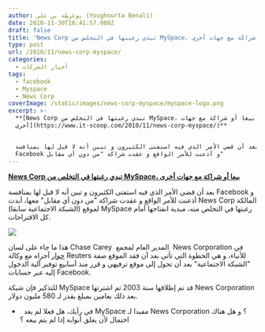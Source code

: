 ```yaml
---
author: يوغرطة بن علي (Youghourta Benali)
date: 2010-11-30T16:41:57.000Z
draft: false
title: 'News Corp تبدي رغبتها في التخلص من MySpace، بيعا أو شراكة مع جهات أخرى '
type: post
url: /2010/11/news-corp-myspace/
categories:
  - أخبار الشركات
tags:
  - facebook
  - Myspace
  - News Corp
coverImage: /static/images/news-corp-myspace/myspace-logo.png
excerpt: >-
  **[News Corp تبدي رغبتها في التخلص من MySpace، بيعا أو شراكة مع جهات
  أخرى](https://www.it-scoop.com/2010/11/news-corp-myspace/)**


  بعد أن قضي الأمر الذي فيه استفتى الكثيرون و تبين أنه لا قبل لها بمنافسة
  Facebook و أذعنت للأمر الواقع و عقدت شراكة "من دون أي مقابل"
---
```

**[News Corp تبدي رغبتها في التخلص من MySpace، بيعا أو شراكة مع جهات أخرى](https://www.it-scoop.com/2010/11/news-corp-myspace/)**

بعد أن قضي الأمر الذي فيه استفتى الكثيرون و تبين أنه لا قبل لها بمنافسة Facebook و أذعنت للأمر الواقع و عقدت شراكة "من دون أي مقابل" معها، أبدت News Corp المالكة لموقع (الشبكة الاجتماعية سابقا) MySpace رغبتها في التخلص منه، مبدية انفتاحها أمام كل الاقتراحات.

![](/static/images/news-corp-myspace/myspace-logo.png)

هذا ما جاء على لسان Chase Carey  المدير العام لمجمع  News Corporation في [حوار](http://www.reuters.com/article/idUSTRE6AS3R920101130) أجراه مع وكالة Reuters للأنباء، و هي الخطوة التي تأتي بعد أن فقد الموقع صفة "الشبكة الاجتماعية" بعد أن تحول إلى موقع ترفيهي و قرر منذ أسابيع توفير آلية الدخول إليه عبر حسابات Facebook.

للتذكير فإن شبكة MySpace قد تم إطلاقها سنة 2003 ثم اشترتها News Corporation بعد ذلك بعامين بمبلغ يقدر لـ 580 مليون دولار.

-     في رأيك، هل فعلا لم يعد MySpace مفيدا لـ News Corporation ؟ و هل هناك احتمال لأن يغلق أبوابه إذا لم يتم بيعه ؟
